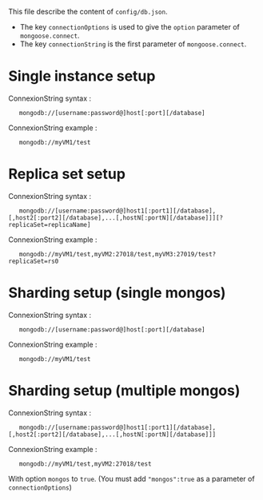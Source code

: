 This file describe the content of `config/db.json`.

* The key `connectionOptions` is used to give the `option` parameter of `mongoose.connect`.
* The key `connectionString` is the first parameter of `mongoose.connect`.

Single instance setup
=====================

ConnexionString syntax :

       mongodb://[username:password@]host[:port][/database]

ConnexionString example :

       mongodb://myVM1/test

Replica set setup
==================

ConnexionString syntax :

       mongodb://[username:password@]host1[:port1][/database],[,host2[:port2][/database],...[,hostN[:portN][/database]]][?replicaSet=replicaName]

ConnexionString example :

       mongodb://myVM1/test,myVM2:27018/test,myVM3:27019/test?replicaSet=rs0

Sharding setup (single mongos)
==============================

ConnexionString syntax :

       mongodb://[username:password@]host[:port][/database]

ConnexionString example :

       mongodb://myVM1/test


Sharding setup (multiple mongos)
================================

ConnexionString syntax :

       mongodb://[username:password@]host1[:port1][/database],[,host2[:port2][/database],...[,hostN[:portN][/database]]]

ConnexionString example :

       mongodb://myVM1/test,myVM2:27018/test

With option `mongos` to `true`. (You must add `"mongos":true` as a parameter of `connectionOptions`)